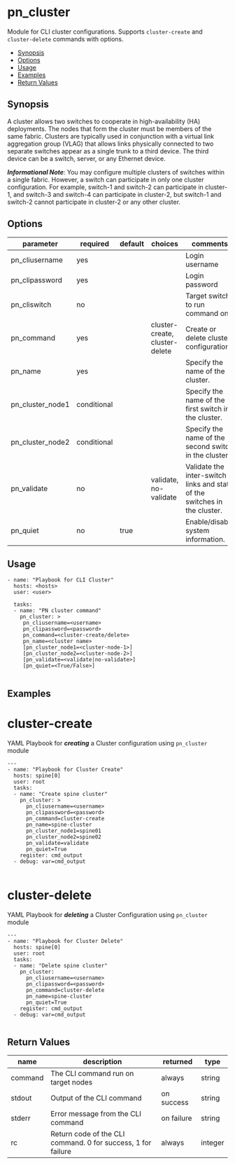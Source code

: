 # pn_cluster

Module for CLI cluster configurations. Supports `cluster-create`  and `cluster-delete` commands with options. 

 - [Synopsis](#synopsis)
 - [Options](#options)
 - [Usage](#usage)
 - [Examples](#examples)
 - [Return Values](#return-values)

## Synopsis
  A cluster allows two switches to cooperate in high-availability (HA) deployments. The nodes that
  form the cluster must be members of the same fabric. Clusters are typically used in conjunction
  with a virtual link aggregation group (VLAG) that allows links physically connected to two
  separate switches appear as a single trunk to a third device. The third device can be a switch,
  server, or any Ethernet device. 
  
 
 **_Informational Note_**: You may configure multiple clusters of switches within a single fabric. However,
    a switch can participate in only one cluster configuration. For example, switch-1 and switch-2 can
    participate in cluster-1, and switch-3 and switch-4 can participate in cluster-2, but switch-1 and
    switch-2 cannot participate in cluster-2 or any other cluster. 


## Options
| parameter       | required       | default      |choices       |comments                                                    |
|-----------------|----------------|--------------|--------------|------------------------------------------------------------|
|pn_cliusername   | yes            |              |              | Login username                                             |
|pn_clipassword   | yes            |              |              | Login password                                             |
|pn_cliswitch     | no             |              |              | Target switch to run command on.
|pn_command       | yes            |              | cluster-create, cluster-delete| Create or delete cluster configuration|
|pn_name          | yes            |              |              | Specify the name of the cluster.                                             |
|pn_cluster_node1 | conditional    |              |              | Specify the name of the first switch in the cluster.              |
|pn_cluster_node2 | conditional    |              |              | Specify the name of the second switch in the cluster.    |
|pn_validate      | no             |              |validate, no-validate | Validate the inter-switch links and state of the switches in the cluster. |
|pn_quiet         | no             | true         |              | Enable/disable system information.                           |


## Usage

```
- name: "Playbook for CLI Cluster"
  hosts: <hosts>
  user: <user>
  
  tasks:
  - name: "PN cluster command"
    pn_cluster: > 
     pn_cliusername=<username> 
     pn_clipassword=<password>
     pn_command=<cluster-create/delete> 
     pn_name=<cluster name>  
     [pn_cluster_node1=<cluster-node-1>] 
     [pn_cluster_node2=<cluster-node-2>] 
     [pn_validate=<validate|no-validate>] 
     [pn_quiet=<True/False>]
  
```

## Examples

# cluster-create
YAML Playbook for **_creating_** a Cluster configuration using `pn_cluster` module

```
---
- name: "Playbook for Cluster Create"
  hosts: spine[0]
  user: root
  tasks:
  - name: "Create spine cluster"
    pn_cluster: >
      pn_cliusername=<username> 
      pn_clipassword=<password>
      pn_command=cluster-create 
      pn_name=spine-cluster 
      pn_cluster_node1=spine01 
      pn_cluster_node2=spine02 
      pn_validate=validate 
      pn_quiet=True
    register: cmd_output
  - debug: var=cmd_output
  
```


# cluster-delete
YAML Playbook for **_deleting_** a Cluster Configuration using `pn_cluster` module

```
---
- name: "Playbook for Cluster Delete"
  hosts: spine[0]
  user: root
  tasks:
  - name: "Delete spine cluster"
    pn_cluster:
      pn_cliusername=<username> 
      pn_clipassword=<password>
      pn_command=cluster-delete 
      pn_name=spine-cluster 
      pn_quiet=True
    register: cmd_output
  - debug: var=cmd_output
  
```
## Return Values
| name | description | returned | type |
|--------|------------|----------|---------|
| command | The CLI command run on target nodes| always | string |
| stdout | Output of the CLI command | on success | string |
| stderr | Error message from the CLI command | on failure | string |
| rc | Return code of the CLI command. 0 for success, 1 for failure | always | integer | 
